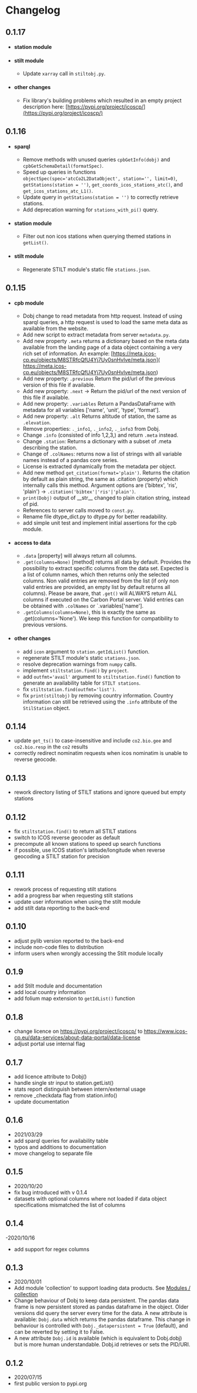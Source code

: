 # Changelog

## 0.1.17
 - #### station module
 - #### stilt module
     - Update `xarray` call in `stiltobj.py`.
 - #### other changes
     - Fix library's building problems which resulted in an empty project description here: 
   [https://pypi.org/project/icoscp/](https://pypi.org/project/icoscp/)
 
## 0.1.16
 - #### sparql
     - Remove methods with unused queries `cpbGetInfo(dobj)` and `cpbGetSchemaDetail(formatSpec)`.
     - Speed up queries in functions `objectSpec(spec='atcCo2L2DataObject', station='', limit=0)`, 
       `getStations(station = '')`, `get_coords_icos_stations_atc()`, and `get_icos_stations_atc_L1()`.
     - Update query in `getStations(station = '')` to correctly retrieve stations.
     - Add deprecation warning for `stations_with_pi()` query.
 - #### station module
     - Filter out non icos stations when querying themed stations in `getList()`. 
 - #### stilt module
     - Regenerate STILT module's static file `stations.json`.

## 0.1.15
 - #### cpb module
     - Dobj change to read metadata from http request. Instead of using sparql queries, a http request is used to load 
       the same meta data as available from the website.
     - Add new script to extract metadata from server `metadata.py`.
     - Add new property `.meta` returns a dictionary based on the meta data available from the landing page of a data 
       object containing a very rich set of information. An example: 
       [https://meta.icos-cp.eu/objects/M8STRfcQfU4Yj7Uy0snHvlve/meta.json](
       https://meta.icos-cp.eu/objects/M8STRfcQfU4Yj7Uy0snHvlve/meta.json)
     - Add new property: `.previous` Return the pid/url of the previous version of this file if available.
     - Add new property: `.next` -> Return the pid/url of the next version of this file if available.
     - Add new property: `.variables` Return a PandasDataFrame with metadata for all variables 
       ['name', 'unit', 'type', 'format'].
     - Add new property: `.alt` Returns altitude of station, the same as `.elevation`.
     - Remove properties: `._info1`, `._info2`, `._info3` from Dobj.
     - Change `.info` (consisted of info 1,2,3,) and return `.meta` instead.
     - Change `.station`: Returns a dictionary with a subset of .meta describing the station.
     - Change of `.colNames`: returns now a list of strings with all variable names instead of a pandas core series.
     - License is extracted dynamically from the metadata per object.
     - Add new method `get_citation(format='plain')`. Returns the citation by default as plain string, the same as 
       .citation (property) which internally calls this method. Argument options are ('bibtex', 'ris', 'plain') -> 
       `.citation('bibtex'|'ris'|'plain')`.
     - `print(Dobj)` output of \_\_str\_\_ changed to plain citation string, instead of pid.
     - References to server calls moved to `const.py`.
     - Rename file dtype_dict.py to dtype.py for better readability.
     - add simple unit test and implement initial assertions for the cpb module.
 - #### access to data
     - `.data` [property] will always return all columns.
     - `.get(columns=None)` [method] returns all data by default. Provides the possibility to extract specific columns 
       from the data set. Expected is a list of column names, which then returns only the selected columns. Non valid 
       entries are removed from the list (if only non valid entries are provided, an empty list by default returns all 
       columns). Please be aware, that `.get()` will ALWAYS return ALL columns if executed on the Carbon Portal server. 
       Valid entries can be obtained with `.colNames` or `.variables['name'].
     - `.getColumns(columns=None)`, this is exactly the same as .get(columns='None'). We keep this function for
       compatibility to previous versions.
 - #### other changes
     - add `icon` argument to `station.getIdList()` function.
     - regenerate STILT module's static `stations.json`.
     - resolve deprecation warnings from `numpy` calls.
     - implement `stiltstation.find()` by `project`.
     - add `outfmt='avail'` argument to `stiltstation.find()` function to generate an availability table for 
       `STILT stations`.
     - fix `stiltstation.find(outfmt='list')`.
     - fix `print(stiltobj)` by removing country information. Country information can still be retrieved using the
       `.info` attribute of the `StilStation` object. 

## 0.1.14
- update `get_ts()` to case-insensitive and include `co2.bio.gee` and `co2.bio.resp` in the 
  `co2` results
- correctly redirect nominatim requests when icos nominatim is unable to reverse geocode.

## 0.1.13
- rework directory listing of STILT stations and ignore queued but empty stations

## 0.1.12
- fix `stiltstation.find()` to return all STILT stations
- switch to ICOS reverse geocoder as default
- precompute all known stations to speed up search functions
- if possible, use ICOS station's latitude/longitude when reverse geocoding a STILT station for 
  precision

## 0.1.11
- rework process of requesting stilt stations
- add a progress bar when requesting stilt stations
- update user information when using the stilt module
- add stilt data reporting to the back-end

## 0.1.10
- adjust pylib version reported to the back-end
- include non-code files to distribution
- inform users when wrongly accessing the Stilt module locally

## 0.1.9
- add Stilt module and documentation
- add local country information
- add folium map extension to `getIdList()` function

## 0.1.8
- change licence on https://pypi.org/project/icoscp/ to https://www.icos-cp.eu/data-services/about-data-portal/data-license
- adjust portal use internal flag

## 0.1.7
- add licence attribute to Dobj()
- handle single str input to station.getList()
- stats report distinguish between intern/external usage
- remove _checkdata flag from station.info()
- update documentation

## 0.1.6
- 2021/03/29
- add sparql queries for availability table
- typos and additions to documentation
- move changelog to separate file

## 0.1.5
- 2020/10/20
- fix bug introduced with v 0.1.4
- datasets with optional columns where not loaded if data object specifications mismatched the list of columns

## 0.1.4
-2020/10/16
- add support for regex columns

## 0.1.3
- 2020/10/01
- Add module 'collection' to support loading data products. See [Modules / collection](modules.md#collection)
- Change behaviour of Dobj to keep data persistent. The pandas data frame is now persistent stored as pandas dataframe in the object. Older versions did query the server every time for the data. A new attribute is available: `Dobj.data` which returns the pandas dataframe. This change in behaviour is controlled with `Dobj._datapersistent = True` (default), and can be reverted by setting it to False. 
- A new attribute `Dobj.id` is available (which is equivalent to Dobj.dobj) but is more human understandable. Dobj.id retrieves or sets the PID/URI.

## 0.1.2
- 2020/07/15
- first public version to pypi.org




